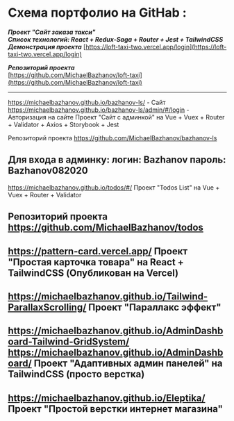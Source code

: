 # Схема портфолио на GitHab :

***Проект "Сайт заказа такси"***  
***Список технологий: React + Redux-Saga + Router + Jest + TailwindCSS***  
***Демонстрация проекта*** 
[https://loft-taxi-two.vercel.app/login](https://loft-taxi-two.vercel.app/login)  

***Репозиторий проекта***  
[https://github.com/MichaelBazhanov/loft-taxi](https://github.com/MichaelBazhanov/loft-taxi)
***

https://michaelbazhanov.github.io/bazhanov-ls/ - Сайт
https://michaelbazhanov.github.io/bazhanov-ls/admin/#/login - Авторизация на сайте
Проект "Сайт с админкой" на Vue + Vuex + Router + Validator + Axios + Storybook + Jest

Репозиторий проекта
https://github.com/MichaelBazhanov/bazhanov-ls

Для входа в админку:
логин: Bazhanov
пароль: Bazhanov082020
--------------------------------------------------------------------------------
https://michaelbazhanov.github.io/todos/#/
Проект "Todos List" на Vue + Vuex + Router + Validator

Репозиторий проекта
https://github.com/MichaelBazhanov/todos
--------------------------------------------------------------------------------
https://pattern-card.vercel.app/
Проект "Простая карточка товара" на React + TailwindCSS (Опубликован на Vercel)
--------------------------------------------------------------------------------
https://michaelbazhanov.github.io/Tailwind-ParallaxScrolling/
Проект "Параллакс эффект"
--------------------------------------------------------------------------------
https://michaelbazhanov.github.io/AdminDashboard-Tailwind-GridSystem/
https://michaelbazhanov.github.io/AdminDashboard/
Проект "Адаптивных админ панелей" на TailwindCSS (просто верстка)
--------------------------------------------------------------------------------
https://michaelbazhanov.github.io/Eleptika/
Проект "Простой верстки интернет магазина"
--------------------------------------------------------------------------------